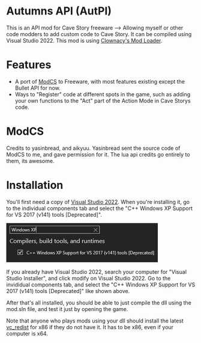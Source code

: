 # Autumns API (AutPI)
This is an API mod for Cave Story freeware --> Allowing myself or other code modders to add custom code to Cave Story. It can be compiled using Visual Studio 2022.
This mod is using [Clownacy's Mod Loader](https://github.com/Clownacy/Cave-Story-Mod-Loader/releases).

# Features

- A port of [ModCS](https://modcavestory.github.io) to Freeware, with most features existing except the Bullet API for now.
- Ways to "Register" code at different spots in the game, such as adding your own functions to the "Act" part of the Action Mode in Cave Storys code.

# ModCS

Credits to yasinbread, and aikyuu.
Yasinbread sent the source code of ModCS to me, and gave permission for it. The lua api credits go entirely to them, its awesome.

# Installation

You'll first need a copy of [Visual Studio 2022](https://visualstudio.microsoft.com/downloads/). When you're installing it, go to the individual components tab and select the "C++ Windows XP Support for VS 2017 (v141) tools [Deprecated]".

![v141 tools](WindowsXPSupport.png)

If you already have Visual Studio 2022, search your computer for "Visual Studio Installer", and click modify on Visual Studio 2022. Go to the invididual components tab, and select the "C++ Windows XP Support for VS 2017 (v141) tools [Deprecated]" like shown above.

After that's all installed, you should be able to just compile the dll using the mod.sln file, and test it just by opening the game.

Note that anyone who plays mods using your dll should install the latest [vc_redist](https://aka.ms/vs/17/release/vc_redist.x86.exe) for x86 if they do not have it. It has to be x86, even if your computer is x64.
